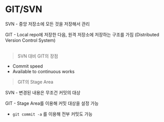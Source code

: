 # GIT/SVN


SVN - 중앙 저장소에 모든 것을 저장해서 관리

GIT - Local repo에 저장한 다음, 원격 저장소에 저장하는 구조를 가짐 (Distributed Version Control System)
<br><br>

> SVN 대비 GIT의 장점

* Commit speed
* Available to continuous works

> GIT의 Stage Area

SVN - 변경된 내용은 무조건 커밋의 대상

GIT - Stage Area를 이용해 커밋 대상을 설정 가능
* `git commit -a` 를 이용해 전부 커밋도 가능


